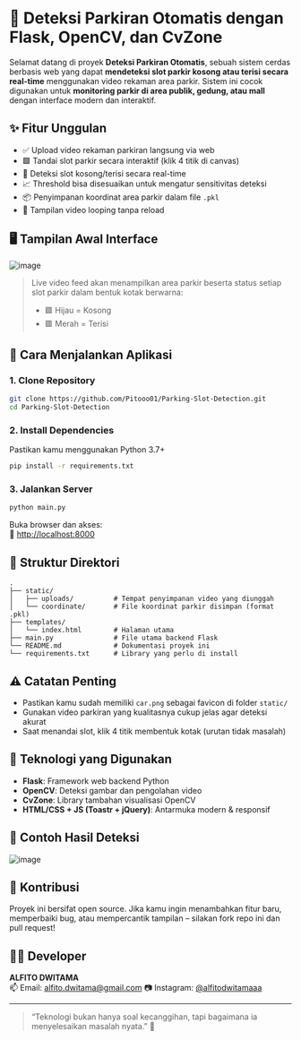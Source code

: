 # 🚗 Deteksi Parkiran Otomatis dengan Flask, OpenCV, dan CvZone

Selamat datang di proyek **Deteksi Parkiran Otomatis**, sebuah sistem cerdas berbasis web yang dapat **mendeteksi slot parkir kosong atau terisi secara real-time** menggunakan video rekaman area parkir. Sistem ini cocok digunakan untuk **monitoring parkir di area publik, gedung, atau mall** dengan interface modern dan interaktif.

## ✨ Fitur Unggulan

- ✅ Upload video rekaman parkiran langsung via web
- 🟩 Tandai slot parkir secara interaktif (klik 4 titik di canvas)
- 🧠 Deteksi slot kosong/terisi secara real-time
- 📈 Threshold bisa disesuaikan untuk mengatur sensitivitas deteksi
- 📦 Penyimpanan koordinat area parkir dalam file `.pkl`
- 🔁 Tampilan video looping tanpa reload

## 🖥️ Tampilan Awal Interface

![image](https://github.com/user-attachments/assets/cee4fc9c-f0c9-476c-afbb-1e3690e5c8f6)

> Live video feed akan menampilkan area parkir beserta status setiap slot parkir dalam bentuk kotak berwarna:
> - 🟩 Hijau = Kosong
> - 🟥 Merah = Terisi

## 🚀 Cara Menjalankan Aplikasi

### 1. Clone Repository
```bash
git clone https://github.com/Pitooo01/Parking-Slot-Detection.git
cd Parking-Slot-Detection
```

### 2. Install Dependencies
Pastikan kamu menggunakan Python 3.7+  
```bash
pip install -r requirements.txt
```

### 3. Jalankan Server
```bash
python main.py
```

Buka browser dan akses:  
📍 [http://localhost:8000](http://localhost:8000)

## 📂 Struktur Direktori

```
.
├── static/
│   ├── uploads/          # Tempat penyimpanan video yang diunggah
│   └── coordinate/       # File koordinat parkir disimpan (format .pkl)
├── templates/
│   └── index.html        # Halaman utama
├── main.py               # File utama backend Flask
└── README.md             # Dokumentasi proyek ini
└── requirements.txt      # Library yang perlu di install
```

## ⚠️ Catatan Penting

- Pastikan kamu sudah memiliki `car.png` sebagai favicon di folder `static/`
- Gunakan video parkiran yang kualitasnya cukup jelas agar deteksi akurat
- Saat menandai slot, klik 4 titik membentuk kotak (urutan tidak masalah)

## 🧠 Teknologi yang Digunakan

- **Flask**: Framework web backend Python
- **OpenCV**: Deteksi gambar dan pengolahan video
- **CvZone**: Library tambahan visualisasi OpenCV
- **HTML/CSS + JS (Toastr + jQuery)**: Antarmuka modern & responsif

## 📸 Contoh Hasil Deteksi

![image](https://github.com/user-attachments/assets/2c85db66-ce7e-45d2-bae7-5c87927137fb)

## 🙌 Kontribusi

Proyek ini bersifat open source. Jika kamu ingin menambahkan fitur baru, memperbaiki bug, atau mempercantik tampilan – silakan fork repo ini dan pull request!

## 🧑‍💻 Developer

**ALFITO DWITAMA**  
📫 Email: alfito.dwitama@gmail.com
📷 Instagram: [@alfitodwitamaaa](https://www.instagram.com/alfitodwitamaaa)

---

> “Teknologi bukan hanya soal kecanggihan, tapi bagaimana ia menyelesaikan masalah nyata.” 🚀
